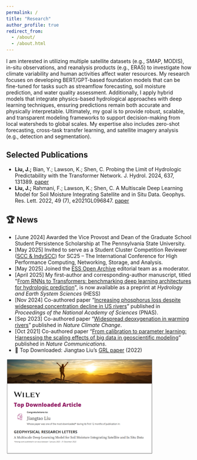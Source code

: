 ```yaml
---
permalink: /
title: "Research"
author_profile: true
redirect_from: 
  - /about/
  - /about.html
---
```


I am interested in utilizing multiple satellite datasets (e.g., SMAP, MODIS), in-situ observations, and reanalysis products (e.g., ERA5) to investigate how climate variability and human activities affect water resources. My research focuses on developing BERT/GPT-based foundation models that can be fine-tuned for tasks such as streamflow forecasting, soil moisture prediction, and water quality assessment. Additionally, I apply hybrid models that integrate physics-based hydrological approaches with deep learning techniques, ensuring predictions remain both accurate and physically interpretable. Ultimately, my goal is to provide robust, scalable, and transparent modeling frameworks to support decision-making from local watersheds to global scales. My expertise also includes zero-shot forecasting, cross-task transfer learning, and satellite imagery analysis (e.g., detection and segmentation).

## Selected Publications
- **Liu, J.;** Bian, Y.; Lawson, K.; Shen, C. Probing the Limit of Hydrologic Predictability with the Transformer Network. J. Hydrol. 2024, 637, 131389. [paper](https://doi.org/10.1016/j.jhydrol.2024.131389)
- **Liu, J.;** Rahmani, F.; Lawson, K.; Shen, C. A Multiscale Deep Learning Model for Soil Moisture Integrating Satellite and in Situ Data. Geophys. Res. Lett. 2022, 49 (7), e2021GL096847. [paper](https://doi.org/10.1029/2021GL096847)

## 🏆 News
- [June 2024] Awarded the Vice Provost and Dean of the Graduate School Student Persistence Scholarship at The Pennsylvania State University.
- [May 2025] Invited to serve as a Student Cluster Competition Reviewer ([SCC & IndySCC](https://sc25.supercomputing.org)) for SC25 – The International Conference for High Performance Computing, Networking, Storage, and Analysis.
- [May 2025] Joined the [ESS Open Archive](https://essopenarchive.org/inst/20904?current_inst_tab=members) editorial team as a moderator.
- [April 2025] My first-author and corresponding-author manuscript, titled "[From RNNs to Transformers: benchmarking deep learning architectures for hydrologic prediction](https://doi.org/10.5194/egusphere-2025-1706)", is now available as a preprint at *Hydrology and Earth System Sciences* (HESS)
- [Nov 2024] Co-authored paper “[Increasing phosphorus loss despite widespread concentration decline in US rivers](https://doi.org/10.1073/pnas.2402028121)” published in *Proceedings of the National Academy of Sciences* (PNAS).
- [Sep 2023] Co-authored paper “[Widespread deoxygenation in warming rivers](https://doi.org/10.1038/s41558-023-01793-3)” published in *Nature Climate Change*.
- [Oct 2021] Co-authored paper “[From calibration to parameter learning: Harnessing the scaling effects of big data in geoscientific modeling](https://doi.org/10.1038/s41467-021-26107-z)” published in *Nature Communications*.
- 🥇 Top Downloaded: Jiangtao Liu’s [GRL paper](https://doi.org/10.1029/2021GL096847) (2022)

<img src="../images/awards/2022_most_download_paper_multiscale_soil_moisture.png" alt="Top Downloaded Certificate" width="400">

